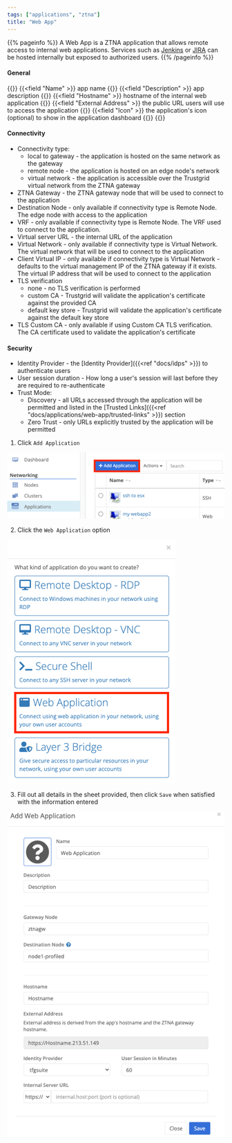 ```yaml
---
tags: ["applications", "ztna"]
title: "Web App"
---
```


{{% pageinfo %}}
A Web App is a ZTNA application that allows remote access to internal web applications. Services such as [Jenkins](https://www.jenkins.io/) or [JIRA](https://www.atlassian.com/software/jira) can be hosted internally but exposed to authorized users.
{{% /pageinfo %}}

#### General

{{<fields>}}
{{<field "Name" >}}
app name
{{</field >}}
{{<field "Description" >}}
app description
{{</field >}}
{{<field "Hostname" >}}
hostname of the internal web application
{{</field >}}
{{<field "External Address" >}}
the public URL users will use to access the application
{{</field >}}
{{<field "Icon" >}}
the application's icon (optional) to show in the application dashboard
{{</field >}}
{{</fields>}}

#### Connectivity

- Connectivity type:
  - local to gateway - the application is hosted on the same network as the gateway
  - remote node - the application is hosted on an edge node's network
  - virtual network - the application is accessible over the Trustgrid virtual network from the ZTNA gateway
- ZTNA Gateway - the ZTNA gateway node that will be used to connect to the application
- Destination Node - only available if connectivity type is Remote Node. The edge node with access to the application
- VRF - only available if connectivity type is Remote Node. The VRF used to connect to the application.
- Virtual server URL - the internal URL of the application
- Virtual Network - only available if connectivity type is Virtual Network. The virtual network that will be used to connect to the application
- Client Virtual IP - only available if connectivity type is Virtual Network - defaults to the virtual management IP of the ZTNA gateway if it exists. The virtual IP address that will be used to connect to the application
- TLS verification
  - none - no TLS verification is performed
  - custom CA - Trustgrid will validate the application's certificate against the provided CA
  - default key store - Trustgrid will validate the application's certificate against the default key store
- TLS Custom CA - only available if using Custom CA TLS verification. The CA certificate used to validate the application's certificate

#### Security

- Identity Provider - the [Identity Provider]({{<ref "docs/idps" >}}) to authenticate users
- User session duration - How long a user's session will last before they are required to re-authenticate
- Trust Mode:
  - Discovery - all URLs accessed through the application will be permitted and listed in the [Trusted Links]({{<ref "docs/applications/web-app/trusted-links" >}}) section
  - Zero Trust - only URLs explicitly trusted by the application will be permitted

1. Click `Add Application`

![img](add-app.png)

2. Click the `Web Application` option

![img](web1.png)

3. Fill out all details in the sheet provided, then click `Save` when satisfied with the information entered

![img](web-app.png)
